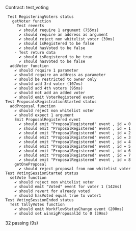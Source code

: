  
 Contract: test_voting
 
     Test RegisteringVoters status
       getVoter function
         Test reverts
          ✔ should require 1 argument (755ms)
          ✔ should require an address as argument
          ✔ should reject non whitelist voter (39ms)
          ✔ should isRegistered to be false
          ✔ should hasVoted to be false
        - Test return data
          ✔ should isRegistered to be true
          ✔ should hasVoted to be false
      addVoter function
        ✔ should require 1 parameter
        ✔ should require an address as parameter
        ✔ should be restricted to owner only
        ✔ should add 3rd voter (107ms)
        ✔ should add 4th voters (95ms)
        ✔ should not add an added voter
        ✔ should emit VoterRegistered event
    Test ProposalsRegistrationStarted status
      addProposal function
        ✔ should reject non whitelist voter
        ✔ should expect 1 argument
        Emit ProposalRegistered event
          ✔ should emit "ProposalRegistered" event , id = 0
          ✔ should emit "ProposalRegistered" event , id = 1
          ✔ should emit "ProposalRegistered" event , id = 2
          ✔ should emit "ProposalRegistered" event , id = 3
          ✔ should emit "ProposalRegistered" event , id = 4
          ✔ should emit "ProposalRegistered" event , id = 5
          ✔ should emit "ProposalRegistered" event , id = 6
          ✔ should emit "ProposalRegistered" event , id = 7
          ✔ should emit "ProposalRegistered" event , id = 8
        getOneProposal
          ✔ should reject proposal from non whitelist voter
    Test VotingSessionStarted status
      setVote function
        ✔ should reject non whitelist voter
        ✔ should emit "Voted" event for voter 1 (142ms)
        ✔ should revert for already voted
        ✔ should hasVoted equal true to voter1
    Test VotingSessionEnded status
      Test TallyVotes function
        ✔ should emit WorkflowStatusChange event (200ms)
        ✔ should set winnigProposalId to 0 (39ms)


  32 passing (9s)
